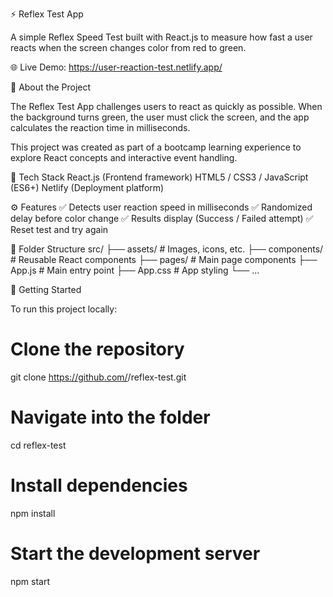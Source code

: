 ⚡ Reflex Test App



A simple Reflex Speed Test built with React.js to measure how fast a user reacts when the screen changes color from red to green.




🌐 Live Demo: https://user-reaction-test.netlify.app/

🧠 About the Project



The Reflex Test App challenges users to react as quickly as possible.
When the background turns green, the user must click the screen, and the app calculates the reaction time in milliseconds.




This project was created as part of a bootcamp learning experience to explore React concepts and interactive event handling.

🧰 Tech Stack
React.js (Frontend framework)
HTML5 / CSS3 / JavaScript (ES6+)
Netlify (Deployment platform)

⚙️ Features
✅ Detects user reaction speed in milliseconds
✅ Randomized delay before color change
✅ Results display (Success / Failed attempt)
✅ Reset test and try again

📂 Folder Structure
src/
├── assets/           # Images, icons, etc.
├── components/       # Reusable React components
├── pages/            # Main page components
├── App.js            # Main entry point
├── App.css           # App styling
└── ...

🚀 Getting Started



To run this project locally:

# Clone the repository
git clone https://github.com/<username>/reflex-test.git

# Navigate into the folder
cd reflex-test

# Install dependencies
npm install

# Start the development server
npm start